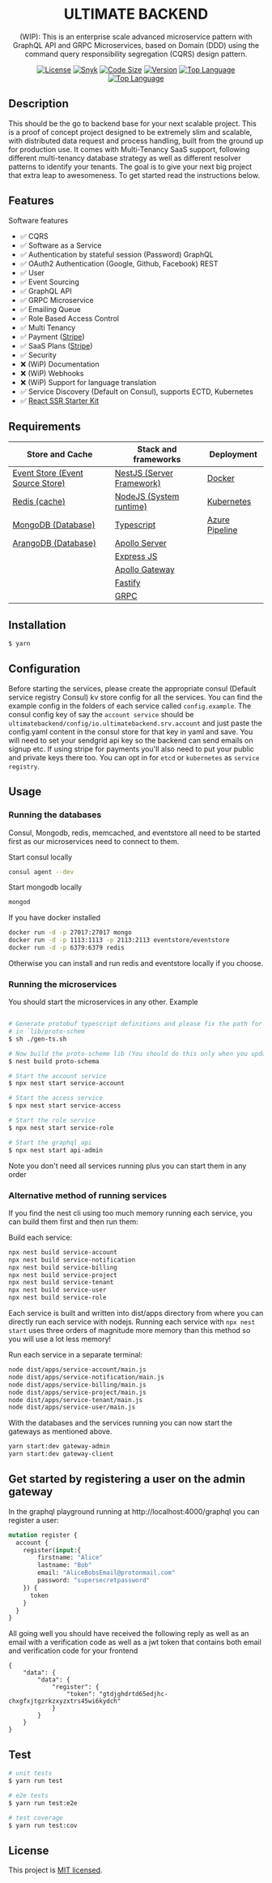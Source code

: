 <h1 align="center">
ULTIMATE BACKEND
</h1>
  
<p align="center">
  <bold>(WIP)</bold>: This is an enterprise scale advanced microservice pattern with GraphQL API and GRPC Microservices, based on Domain (DDD) using the command query responsibility segregation (CQRS) design pattern.
</p>
    <p align="center">
</p>

<p align="center">
<a href="https://img.shields.io/github/license/juicycleff/ultimate-backend?style=flat-square" target="_blank"><img src="https://img.shields.io/github/license/juicycleff/ultimate-backend?style=flat-square" alt="License"/></a>
<a href="https://img.shields.io/snyk/vulnerabilities/github/juicycleff/ultimate-backend?style=flat-square" target="_blank"><img src="https://img.shields.io/snyk/vulnerabilities/github/juicycleff/ultimate-backend?style=flat-square" alt="Snyk"/></a>
<a href="https://img.shields.io/github/languages/code-size/juicycleff/ultimate-backend?style=flat-square" target="_blank"><img src="https://img.shields.io/github/languages/code-size/juicycleff/ultimate-backend?style=flat-square" alt="Code Size"/></a>
<a href="https://img.shields.io/github/package-json/v/juicycleff/ultimate-backend?style=flat-square" target="_blank"><img src="https://img.shields.io/github/package-json/v/juicycleff/ultimate-backend?style=flat-square" alt="Version"/></a>
<a href="https://img.shields.io/github/languages/top/juicycleff/ultimate-backend?style=flat-square" target="_blank"><img src="https://img.shields.io/github/languages/top/juicycleff/ultimate-backend?style=flat-square" alt="Top Language"/></a>
<a href="https://img.shields.io/codacy/grade/dc460840375d4ac995f5647a5ed10179?style=flat-square" target="_blank"><img src="https://img.shields.io/codacy/grade/dc460840375d4ac995f5647a5ed10179?style=flat-square" alt="Top Language"/></a>
</p>

## Description

This should be the go to backend base for your next scalable project. This is a proof of concept project designed to be extremely slim and scalable, with distributed data request and process handling, built from the ground up for production use. It comes with Multi-Tenancy SaaS support, following different multi-tenancy database strategy as well as different resolver patterns
to identify your tenants. The goal is to give your next big project that extra leap to awesomeness. To get started read the instructions below.

## Features

Software features

*   ✅ CQRS
*   ✅ Software as a Service
*   ✅ Authentication by stateful session (Password) GraphQL
*   ✅ OAuth2 Authentication (Google, Github, Facebook) REST
*   ✅ User
*   ✅ Event Sourcing
*   ✅ GraphQL API
*   ✅ GRPC Microservice
*   ✅ Emailing Queue
*   ✅ Role Based Access Control
*   ✅ Multi Tenancy
*   ✅ Payment ([Stripe](https://stripe.com/))
*   ✅ SaaS Plans ([Stripe](https://stripe.com/))
*   ✅ Security
*   ❌ (WiP) Documentation
*   ❌ (WiP) Webhooks
*   ❌ (WiP) Support for language translation
*   ✅ Service Discovery (Default on Consul), supports ECTD, Kubernetes
*   ✅ [React SSR Starter Kit](https://github.com/juicycleff/ultimate-backend-dashboard)

## Requirements

| Store and Cache                                            | Stack and frameworks                                                                       | Deployment                                                                     |
|------------------------------------------------------------|--------------------------------------------------------------------------------------------|--------------------------------------------------------------------------------|
| [Event Store (Event Source Store)](https://eventstore.org) | [NestJS (Server Framework)](https://nestjs.com)                                            | [Docker](https://www.docker.com/)                                              |
| [Redis (cache)](https://redis.io/)                         | [NodeJS (System runtime)](https://nodejs.org)                                              | [Kubernetes](https://kubernetes.io/)                                           |
| [MongoDB (Database)](https://www.mongodb.com/)             | [Typescript](https://www.typescriptlang.org)                                               | [Azure Pipeline](https://azure.microsoft.com/en-us/services/devops/pipelines/) |
| [ArangoDB (Database)](https://www.arangodb.com/)           | [Apollo Server](https://www.apollographql.com/docs/apollo-server)                          |                                                                                |
|                                                            | [Express JS](https://expressjs.com)                                                        |                                                                                |
|                                                            | [Apollo Gateway](https://www.apollographql.com/docs/apollo-server/federation/introduction) |                                                                                |                                                                               |
|                                                            | [Fastify](https://www.fastify.io)                                                          |                                                                                |                                                                               |
|                                                            | [GRPC](https://grpc.io/)                                                                   |                                                                                |

## Installation

```bash
$ yarn
```

## Configuration

Before starting the services, please create the appropriate consul (Default service registry Consul) kv store config for all the services. You can find the example config
in the folders of each service called `config.example`. The consul config key of say the `account service` should be
`ultimatebackend/config/io.ultimatebackend.srv.account` and just paste the config.yaml content in the consul store for that key in yaml and save.
You will need to set your sendgrid api key so the backend can send emails on signup etc. If using stripe for payments you'll also need to put your public and private keys there too.
You can opt in for `etcd` or `kubernetes` as `service registry`.

## Usage

### Running the databases

Consul, Mongodb, redis, memcached, and eventstore all need to be started first as our microservices need to connect to them.

Start consul locally
```bash
consul agent --dev
```

Start mongodb locally
```bash
mongod
```

If you have docker installed
```bash
docker run -d -p 27017:27017 mongo
docker run -d -p 1113:1113 -p 2113:2113 eventstore/eventstore
docker run -d -p 6379:6379 redis
```

Otherwise you can install and run redis and eventstore locally if you choose.

### Running the microservices
You should start the microservices in any other. Example

```bash

# Generate protobuf typescript definitions and please fix the path for timestamps import (You should do this only when you update the protobuf files)
# in `lib/proto-schem`
$ sh ./gen-ts.sh

# Now build the proto-scheme lib (You should do this only when you update the protobuf files)
$ nest build proto-schema

# Start the account service
$ npx nest start service-account

# Start the access service
$ npx nest start service-access

# Start the role service
$ npx nest start service-role

# Start the graphql api
$ npx nest start api-admin

```

Note you don't need all services running plus you can start them in any order

### Alternative method of running services

If you find the nest cli using too much memory running each service, you can build them first and then run them:

Build each service:
```bash
npx nest build service-account
npx nest build service-notification
npx nest build service-billing
npx nest build service-project
npx nest build service-tenant
npx nest build service-user
npx nest build service-role
```

Each service is built and written into dist/apps directory from where you can directly run each service with nodejs. Running each service with ```npx nest start``` uses three orders of magnitude more memory than this method so you will use a lot less memory!

Run each service in a separate terminal:
```bash
node dist/apps/service-account/main.js
node dist/apps/service-notification/main.js
node dist/apps/service-billing/main.js
node dist/apps/service-project/main.js
node dist/apps/service-tenant/main.js
node dist/apps/service-user/main.js
```

With the databases and the services running you can now start the gateways as mentioned above.

```bash
yarn start:dev gateway-admin
yarn start:dev gateway-client
```

## Get started by registering a user on the admin gateway

In the graphql playground running at http://localhost:4000/graphql you can register a user:

```graphql
mutation register {
  account {
    register(input:{
        firstname: "Alice"
        lastname: "Bob"
        email: "AliceBobsEmail@protonmail.com"
        password: "supersecretpassword"
    }) {
      token
    }
  }
}
```

All going well you should have received the following reply as well as an email with a verification code as well as a jwt token that contains both email and verification code for your frontend

```
{
    "data": {
        "data": {
            "register": {
                "token": "gtdjghdrtd65edjhc-chxgfxjtgzrkzxyzxtrs45wi6kydch"
            }
        }
    }
}
```

## Test

```bash
# unit tests
$ yarn run test

# e2e tests
$ yarn run test:e2e

# test coverage
$ yarn run test:cov
```



## License

  This project is [MIT licensed](LICENSE).
